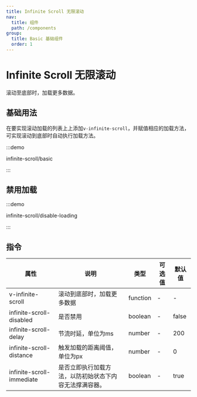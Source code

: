 ```yaml
---
title: Infinite Scroll 无限滚动
nav:
  title: 组件
  path: /components
group:
  title: Basic 基础组件
  order: 1
---
```

# Infinite Scroll 无限滚动

滚动至底部时，加载更多数据。

## 基础用法

在要实现滚动加载的列表上上添加`v-infinite-scroll`，并赋值相应的加载方法，可实现滚动到底部时自动执行加载方法。

:::demo

infinite-scroll/basic

:::

## 禁用加载

:::demo

infinite-scroll/disable-loading

:::

## 指令

| 属性                        | 说明                          | 类型       | 可选值 | 默认值   |
| ------------------------- | --------------------------- | -------- | --- | ----- |
| v-infinite-scroll         | 滚动到底部时，加载更多数据               | function | -   | -     |
| infinite-scroll-disabled  | 是否禁用                        | boolean  | -   | false |
| infinite-scroll-delay     | 节流时延，单位为ms                  | number   | -   | 200   |
| infinite-scroll-distance  | 触发加载的距离阈值，单位为px             | number   | -   | 0     |
| infinite-scroll-immediate | 是否立即执行加载方法，以防初始状态下内容无法撑满容器。 | boolean  | -   | true  |
